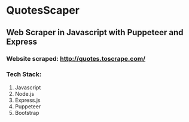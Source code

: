 # QuotesScaper
## Web Scraper in Javascript with Puppeteer and Express

### Website scraped: http://quotes.toscrape.com/

### Tech Stack:
 1. Javascript
 2. Node.js
 3. Express.js
 4. Puppeteer
 6. Bootstrap